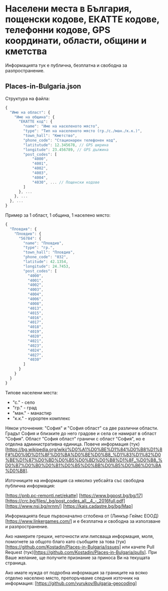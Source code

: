 # Населени места в България, пощенски кодове, ЕКАТТЕ кодове, телефонни кодове, GPS координати, области, общини и кметства

Информацията тук е публична, безплатна и свободна за разпространение.

Places-in-Bulgaria.json
-----------------------
Структура на файла:
```javascript
{
  "Име на област": {
    "Име на община": {
      "ЕКАТТЕ код": {
      	"name": "Име на населеното място",
        "type": "Тип на населеното място (гр./с./ман./к.к.)",
        "town_hall": "Кметство",
        "phone_code": "Стационарен телефонен код",
        "latitutude": 12.345678, // GPS ширина
        "longitude": 23.456789, // GPS дължина
        "post_codes": [
        	"4000",
            "4001",
            "4002",
            "4003",
            "4004",
            "4030", ... // Пощенски кодове
        ]
      }, ...
    }, ...
  }, ...
}
```

Пример за 1 област, 1 община, 1 населено място:
```javascript
{
  "Пловдив": {
    "Пловдив": {
      "56784": {
        "name": "Пловдив",
        "type": "гр.",
        "town_hall": "Пловдив",
        "phone_code": "032",
        "latitude": 42.1354,
        "longitude": 24.7453,
        "post_codes": [
          "4000",
          "4001",
          "4002",
          "4003",
          "4004",
          "4006",
          "4008",
          "4013",
          "4015",
          "4016",
          "4017",
          "4018",
          "4019",
          "4020",
          "4021",
          "4023",
          "4024",
          "4027",
          "4030"
        ]
      }
    }
  }
}
```

Типове населени места:
  * "с." - село
  * "гр." - град
  * "ман." - манастир
  * "к.к." - курортен комплекс



Някои уточнения: "София" и "София област" са две различни области. Градът София и близките до него градове и села се намират в област "София". Област "София област" граничи с област "София", но е отделна административна единица. Повече информация (тук)[https://bg.wikipedia.org/wiki/%D0%A1%D0%BE%D1%84%D0%B8%D1%8F#%D0%9D%D1%8F%D0%BA%D0%BE%D0%B8_%D1%83%D1%82%D0%BE%D1%87%D0%BD%D0%B5%D0%BD%D0%B8%D1%8F_%D0%B8_%D0%B7%D0%B0%D0%B1%D0%B5%D0%BB%D0%B5%D0%B6%D0%BA%D0%B8].

Източниците на информация са няколко уебсайта със свободна публична информация:

[https://pnb.pc-remonti.net/ekatte]
[https://www.bgpost.bg/bg/17]
[https://crc.bg/files/_bg/post_codes_all__4_-_2016full.pdf]
[https://www.nsi.bg/nrnm/]
[https://kais.cadastre.bg/bg/Map]

Информацията беше първоначално сглобена от (Линкър Геймс ЕООД)[https://www.linkergames.com/] и е безплатна и свободна за използване и разпространение.

Ако намерите грешки, неточности или липсваща информация, моля, помогнете за общото благо като съобщите за това (тук)[https://github.com/Kostadin/Places-in-Bulgaria/issues] или качете Pull Request (тук)[https://github.com/Kostadin/Places-in-Bulgaria/pulls]. При Ваше желание, ще получите признание за приноса Ви на текущата страница.

Ако имате нужда от подробна информация за границите на всяко отделно населено място, препоръчваме следния източник на информация:
[https://github.com/yurukov/Bulgaria-geocoding]
